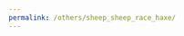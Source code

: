 ```yaml
---
permalink: /others/sheep_sheep_race_haxe/
---
```

<script type="text/javascript" src="{{site.baseurl}}/others/sheep_sheep_race_haxe/libs/pixi.min.js"></script>
<script src="{{site.baseurl}}/others/sheep_sheep_race_haxe/sheep-sheep-race-haxe.js"></script>

